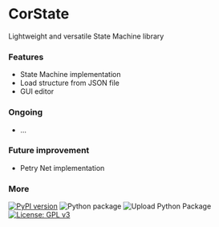 # CorState
Lightweight and versatile State Machine library

### Features
* State Machine implementation
* Load structure from JSON file
* GUI editor

### Ongoing
* ...

### Future improvement
* Petry Net implementation


### More
[![PyPI version](https://badge.fury.io/py/CorState.svg)](https://badge.fury.io/py/CorState)
![Python package](https://github.com/Zentetsu/CorState/workflows/Python%20package/badge.svg?branch=master)
![Upload Python Package](https://github.com/Zentetsu/CorState/workflows/Upload%20Python%20Package/badge.svg)
[![License: GPL v3](https://img.shields.io/badge/License-GPL%20v3-blue.svg)](http://www.gnu.org/licenses/gpl-3.0)
